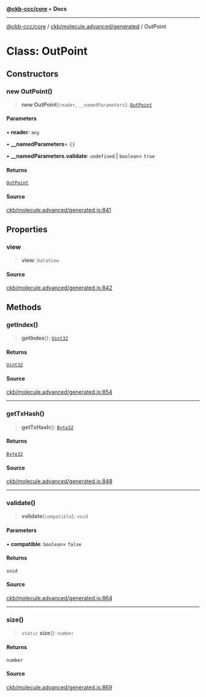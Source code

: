 [**@ckb-ccc/core**](README.md) • **Docs**

***

[@ckb-ccc/core](README.md) / [ckb/molecule.advanced/generated](ckb.molecule.advanced.generated.md) / OutPoint

# Class: OutPoint

## Constructors

### new OutPoint()

> **new OutPoint**(`reader`, `__namedParameters`): [`OutPoint`](ckb.molecule.advanced.generated.Class.OutPoint.md)

#### Parameters

• **reader**: `any`

• **\_\_namedParameters**= `{}`

• **\_\_namedParameters.validate**: `undefined` \| `boolean`= `true`

#### Returns

[`OutPoint`](ckb.molecule.advanced.generated.Class.OutPoint.md)

#### Source

[ckb/molecule.advanced/generated.js:841](https://github.com/SpectreMercury/ccc/blob/1b34760fdeb60ebebc0a7e641c12ef11dff1e7d0/packages/core/src/ckb/molecule.advanced/generated.js#L841)

## Properties

### view

> **view**: `DataView`

#### Source

[ckb/molecule.advanced/generated.js:842](https://github.com/SpectreMercury/ccc/blob/1b34760fdeb60ebebc0a7e641c12ef11dff1e7d0/packages/core/src/ckb/molecule.advanced/generated.js#L842)

## Methods

### getIndex()

> **getIndex**(): [`Uint32`](ckb.molecule.advanced.generated.Class.Uint32.md)

#### Returns

[`Uint32`](ckb.molecule.advanced.generated.Class.Uint32.md)

#### Source

[ckb/molecule.advanced/generated.js:854](https://github.com/SpectreMercury/ccc/blob/1b34760fdeb60ebebc0a7e641c12ef11dff1e7d0/packages/core/src/ckb/molecule.advanced/generated.js#L854)

***

### getTxHash()

> **getTxHash**(): [`Byte32`](ckb.molecule.advanced.generated.Class.Byte32.md)

#### Returns

[`Byte32`](ckb.molecule.advanced.generated.Class.Byte32.md)

#### Source

[ckb/molecule.advanced/generated.js:848](https://github.com/SpectreMercury/ccc/blob/1b34760fdeb60ebebc0a7e641c12ef11dff1e7d0/packages/core/src/ckb/molecule.advanced/generated.js#L848)

***

### validate()

> **validate**(`compatible`): `void`

#### Parameters

• **compatible**: `boolean`= `false`

#### Returns

`void`

#### Source

[ckb/molecule.advanced/generated.js:864](https://github.com/SpectreMercury/ccc/blob/1b34760fdeb60ebebc0a7e641c12ef11dff1e7d0/packages/core/src/ckb/molecule.advanced/generated.js#L864)

***

### size()

> `static` **size**(): `number`

#### Returns

`number`

#### Source

[ckb/molecule.advanced/generated.js:869](https://github.com/SpectreMercury/ccc/blob/1b34760fdeb60ebebc0a7e641c12ef11dff1e7d0/packages/core/src/ckb/molecule.advanced/generated.js#L869)
